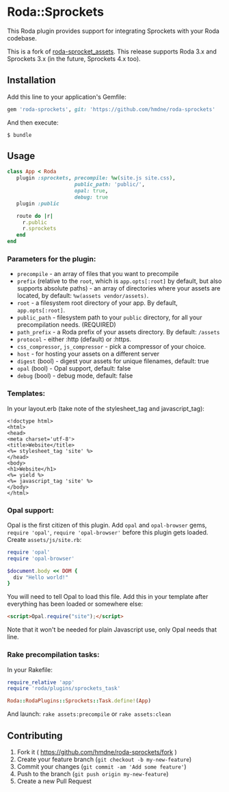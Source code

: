 # Roda::Sprockets

This Roda plugin provides support for integrating Sprockets with your Roda codebase.

This is a fork of [roda-sprocket_assets](https://github.com/cj/roda-sprocket_assets).
This release supports Roda 3.x and Sprockets 3.x (in the future, Sprockets 4.x too).

## Installation

Add this line to your application's Gemfile:

```ruby
gem 'roda-sprockets', git: 'https://github.com/hmdne/roda-sprockets'
```

And then execute:

    $ bundle

## Usage

```ruby
class App < Roda
   plugin :sprockets, precompile: %w(site.js site.css),
                      public_path: 'public/',
                      opal: true,
                      debug: true
   plugin :public

   route do |r|
     r.public
     r.sprockets
   end     
end
```

### Parameters for the plugin:

* `precompile` - an array of files that you want to precompile
* `prefix` (relative to the `root`, which is `app.opts[:root]` by default,
  but also supports absolute paths) - an array of directories where your
  assets are located, by default: `%w(assets vendor/assets)`.
* `root` - a filesystem root directory of your app. By default, `app.opts[:root]`.
* `public_path` - filesystem path to your `public` directory, for all your
  precompilation needs. (REQUIRED)
* `path_prefix` - a Roda prefix of your assets directory. By default: `/assets`
* `protocol` - either :http (default) or :https.
* `css_compressor`, `js_compressor` - pick a compressor of your choice.
* `host` - for hosting your assets on a different server
* `digest` (bool) - digest your assets for unique filenames, default: true
* `opal` (bool) - Opal support, default: false
* `debug` (bool) - debug mode, default: false

### Templates:

In your layout.erb (take note of the stylesheet_tag and javascript_tag):

```erb
<!doctype html>
<html>
<head>
<meta charset='utf-8'>
<title>Website</title>
<%= stylesheet_tag 'site' %>
</head>
<body>
<h1>Website</h1>
<%= yield %>
<%= javascript_tag 'site' %>
</body>
</html>
```

### Opal support:

Opal is the first citizen of this plugin. Add `opal` and `opal-browser`
gems, `require 'opal'`, `require 'opal-browser'` before this plugin gets
loaded. Create `assets/js/site.rb`:

```ruby
require 'opal'
require 'opal-browser'

$document.body << DOM {
  div "Hello world!"
}
```

You will need to tell Opal to load this file. Add this in your template
after everything has been loaded or somewhere else:

```html
<script>Opal.require("site");</script>
```

Note that it won't be needed for plain Javascript use, only Opal needs that
line.

### Rake precompilation tasks:

In your Rakefile:

```ruby
require_relative 'app'
require 'roda/plugins/sprockets_task'

Roda::RodaPlugins::Sprockets::Task.define!(App)
```

And launch: `rake assets:precompile` or `rake assets:clean`

## Contributing

1. Fork it ( https://github.com/hmdne/roda-sprockets/fork )
2. Create your feature branch (`git checkout -b my-new-feature`)
3. Commit your changes (`git commit -am 'Add some feature'`)
4. Push to the branch (`git push origin my-new-feature`)
5. Create a new Pull Request
